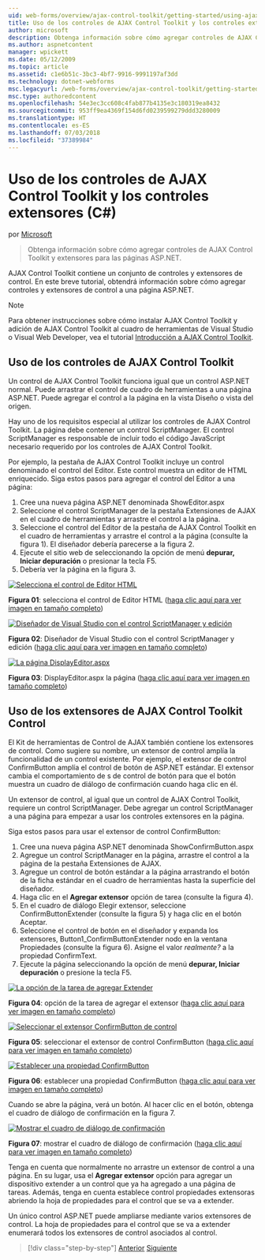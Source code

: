 ```yaml
---
uid: web-forms/overview/ajax-control-toolkit/getting-started/using-ajax-control-toolkit-controls-and-control-extenders-cs
title: Uso de los controles de AJAX Control Toolkit y los controles extensores (C#) | Microsoft Docs
author: microsoft
description: Obtenga información sobre cómo agregar controles de AJAX Control Toolkit y extensores para las páginas ASP.NET.
ms.author: aspnetcontent
manager: wpickett
ms.date: 05/12/2009
ms.topic: article
ms.assetid: c1e6b51c-3bc3-4bf7-9916-9991197af3dd
ms.technology: dotnet-webforms
msc.legacyurl: /web-forms/overview/ajax-control-toolkit/getting-started/using-ajax-control-toolkit-controls-and-control-extenders-cs
msc.type: authoredcontent
ms.openlocfilehash: 54e3ec3cc608c4fab877b4135e3c180319ea8432
ms.sourcegitcommit: 953ff9ea4369f154d6fd0239599279ddd3280009
ms.translationtype: HT
ms.contentlocale: es-ES
ms.lasthandoff: 07/03/2018
ms.locfileid: "37389984"
---
```

<a name="using-ajax-control-toolkit-controls-and-control-extenders-c"></a>Uso de los controles de AJAX Control Toolkit y los controles extensores (C#)
====================
por [Microsoft](https://github.com/microsoft)

> Obtenga información sobre cómo agregar controles de AJAX Control Toolkit y extensores para las páginas ASP.NET.


AJAX Control Toolkit contiene un conjunto de controles y extensores de control. En este breve tutorial, obtendrá información sobre cómo agregar controles y extensores de control a una página ASP.NET.

> [!NOTE] 
> 
> Para obtener instrucciones sobre cómo instalar AJAX Control Toolkit y adición de AJAX Control Toolkit al cuadro de herramientas de Visual Studio o Visual Web Developer, vea el tutorial [Introducción a AJAX Control Toolkit](get-started-with-the-ajax-control-toolkit-cs.md).


## <a name="using-ajax-control-toolkit-controls"></a>Uso de los controles de AJAX Control Toolkit

Un control de AJAX Control Toolkit funciona igual que un control ASP.NET normal. Puede arrastrar el control de cuadro de herramientas a una página ASP.NET. Puede agregar el control a la página en la vista Diseño o vista del origen.

Hay uno de los requisitos especial al utilizar los controles de AJAX Control Toolkit. La página debe contener un control ScriptManager. El control ScriptManager es responsable de incluir todo el código JavaScript necesario requerido por los controles de AJAX Control Toolkit.

Por ejemplo, la pestaña de AJAX Control Toolkit incluye un control denominado el control del Editor. Este control muestra un editor de HTML enriquecido. Siga estos pasos para agregar el control del Editor a una página:

1. Cree una nueva página ASP.NET denominada ShowEditor.aspx
2. Seleccione el control ScriptManager de la pestaña Extensiones de AJAX en el cuadro de herramientas y arrastre el control a la página.
3. Seleccione el control del Editor de la pestaña de AJAX Control Toolkit en el cuadro de herramientas y arrastre el control a la página (consulte la figura 1). El diseñador debería parecerse a la figura 2.
4. Ejecute el sitio web de seleccionando la opción de menú **depurar, Iniciar depuración** o presionar la tecla F5.
5. Debería ver la página en la figura 3.


[![Selecciona el control de Editor HTML](using-ajax-control-toolkit-controls-and-control-extenders-cs/_static/image1.jpg)](using-ajax-control-toolkit-controls-and-control-extenders-cs/_static/image1.png)

**Figura 01**: selecciona el control de Editor HTML ([haga clic aquí para ver imagen en tamaño completo](using-ajax-control-toolkit-controls-and-control-extenders-cs/_static/image2.png))


[![Diseñador de Visual Studio con el control ScriptManager y edición](using-ajax-control-toolkit-controls-and-control-extenders-cs/_static/image2.jpg)](using-ajax-control-toolkit-controls-and-control-extenders-cs/_static/image3.png)

**Figura 02**: Diseñador de Visual Studio con el control ScriptManager y edición ([haga clic aquí para ver imagen en tamaño completo](using-ajax-control-toolkit-controls-and-control-extenders-cs/_static/image4.png))


[![La página DisplayEditor.aspx](using-ajax-control-toolkit-controls-and-control-extenders-cs/_static/image3.jpg)](using-ajax-control-toolkit-controls-and-control-extenders-cs/_static/image5.png)

**Figura 03**: DisplayEditor.aspx la página ([haga clic aquí para ver imagen en tamaño completo](using-ajax-control-toolkit-controls-and-control-extenders-cs/_static/image6.png))


## <a name="using-ajax-control-toolkit-control-extenders"></a>Uso de los extensores de AJAX Control Toolkit Control

El Kit de herramientas de Control de AJAX también contiene los extensores de control. Como sugiere su nombre, un extensor de control amplía la funcionalidad de un control existente. Por ejemplo, el extensor de control ConfirmButton amplía el control de botón de ASP.NET estándar. El extensor cambia el comportamiento de s de control de botón para que el botón muestra un cuadro de diálogo de confirmación cuando haga clic en él.

Un extensor de control, al igual que un control de AJAX Control Toolkit, requiere un control ScriptManager. Debe agregar un control ScriptManager a una página para empezar a usar los controles extensores en la página.

Siga estos pasos para usar el extensor de control ConfirmButton:

1. Cree una nueva página ASP.NET denominada ShowConfirmButton.aspx
2. Agregue un control ScriptManager en la página, arrastre el control a la página de la pestaña Extensiones de AJAX.
3. Agregue un control de botón estándar a la página arrastrando el botón de la ficha estándar en el cuadro de herramientas hasta la superficie del diseñador.
4. Haga clic en el **Agregar extensor** opción de tarea (consulte la figura 4).
5. En el cuadro de diálogo Elegir extensor, seleccione ConfirmButtonExtender (consulte la figura 5) y haga clic en el botón Aceptar.
6. Seleccione el control de botón en el diseñador y expanda los extensores, Button1\_ConfirmButtonExtender nodo en la ventana Propiedades (consulte la figura 6). Asigne el valor *realmente?* a la propiedad ConfirmText.
7. Ejecute la página seleccionando la opción de menú **depurar, Iniciar depuración** o presione la tecla F5.


[![La opción de la tarea de agregar Extender](using-ajax-control-toolkit-controls-and-control-extenders-cs/_static/image4.jpg)](using-ajax-control-toolkit-controls-and-control-extenders-cs/_static/image7.png)

**Figura 04**: opción de la tarea de agregar el extensor ([haga clic aquí para ver imagen en tamaño completo](using-ajax-control-toolkit-controls-and-control-extenders-cs/_static/image8.png))


[![Seleccionar el extensor ConfirmButton de control](using-ajax-control-toolkit-controls-and-control-extenders-cs/_static/image5.jpg)](using-ajax-control-toolkit-controls-and-control-extenders-cs/_static/image9.png)

**Figura 05**: seleccionar el extensor de control ConfirmButton ([haga clic aquí para ver imagen en tamaño completo](using-ajax-control-toolkit-controls-and-control-extenders-cs/_static/image10.png))


[![Establecer una propiedad ConfirmButton](using-ajax-control-toolkit-controls-and-control-extenders-cs/_static/image6.jpg)](using-ajax-control-toolkit-controls-and-control-extenders-cs/_static/image11.png)

**Figura 06**: establecer una propiedad ConfirmButton ([haga clic aquí para ver imagen en tamaño completo](using-ajax-control-toolkit-controls-and-control-extenders-cs/_static/image12.png))


Cuando se abre la página, verá un botón. Al hacer clic en el botón, obtenga el cuadro de diálogo de confirmación en la figura 7.


[![Mostrar el cuadro de diálogo de confirmación](using-ajax-control-toolkit-controls-and-control-extenders-cs/_static/image7.jpg)](using-ajax-control-toolkit-controls-and-control-extenders-cs/_static/image13.png)

**Figura 07**: mostrar el cuadro de diálogo de confirmación ([haga clic aquí para ver imagen en tamaño completo](using-ajax-control-toolkit-controls-and-control-extenders-cs/_static/image14.png))


Tenga en cuenta que normalmente no arrastre un extensor de control a una página. En su lugar, usa el **Agregar extensor** opción para agregar un dispositivo extender a un control que ya ha agregado a una página de tareas. Además, tenga en cuenta establece control propiedades extensoras abriendo la hoja de propiedades para el control que se va a extender.

Un único control ASP.NET puede ampliarse mediante varios extensores de control. La hoja de propiedades para el control que se va a extender enumerará todos los extensores de control asociados al control.

> [!div class="step-by-step"]
> [Anterior](get-started-with-the-ajax-control-toolkit-cs.md)
> [Siguiente](creating-a-custom-ajax-control-toolkit-control-extender-cs.md)
